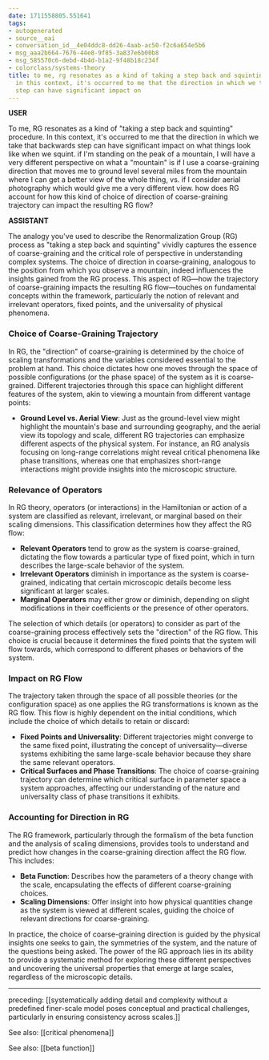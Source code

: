 ```yaml
---
date: 1711558805.551641
tags:
- autogenerated
- source__oai
- conversation_id__4e04ddc8-dd26-4aab-ac50-f2c6a654e5b6
- msg_aaa2b664-7676-44e8-9f85-3a837e6b00b8
- msg_585570c6-debd-4b4d-b1a2-9f48b18c234f
- colorclass/systems-theory
title: to me, rg resonates as a kind of taking a step back and squinting procedure.
  in this context, it's occurred to me that the direction in which we take that backwards
  step can have significant impact on
---
```


**USER**

To me, RG resonates as a kind of "taking a step back and squinting" procedure. In this context, it's occurred to me that the direction in which we take that backwards step can have significant impact on what things look like when we squint. if I'm standing on the peak of a mountain, I will have a very different perspective on what a "mountain" is if I use a coarse-graining direction that moves me to ground level several miles from the mountain where I can get a better view of the whole thing, vs. if I consider aerial photography which would give me a very different view. how does RG account for how this kind of choice of direction of coarse-graining trajectory can impact the resulting RG flow?


**ASSISTANT**

The analogy you've used to describe the Renormalization Group (RG) process as "taking a step back and squinting" vividly captures the essence of coarse-graining and the critical role of perspective in understanding complex systems. The choice of direction in coarse-graining, analogous to the position from which you observe a mountain, indeed influences the insights gained from the RG process. This aspect of RG—how the trajectory of coarse-graining impacts the resulting RG flow—touches on fundamental concepts within the framework, particularly the notion of relevant and irrelevant operators, fixed points, and the universality of physical phenomena.

### Choice of Coarse-Graining Trajectory

In RG, the "direction" of coarse-graining is determined by the choice of scaling transformations and the variables considered essential to the problem at hand. This choice dictates how one moves through the space of possible configurations (or the phase space) of the system as it is coarse-grained. Different trajectories through this space can highlight different features of the system, akin to viewing a mountain from different vantage points:

- **Ground Level vs. Aerial View**: Just as the ground-level view might highlight the mountain's base and surrounding geography, and the aerial view its topology and scale, different RG trajectories can emphasize different aspects of the physical system. For instance, an RG analysis focusing on long-range correlations might reveal critical phenomena like phase transitions, whereas one that emphasizes short-range interactions might provide insights into the microscopic structure.

### Relevance of Operators

In RG theory, operators (or interactions) in the Hamiltonian or action of a system are classified as relevant, irrelevant, or marginal based on their scaling dimensions. This classification determines how they affect the RG flow:

- **Relevant Operators** tend to grow as the system is coarse-grained, dictating the flow towards a particular type of fixed point, which in turn describes the large-scale behavior of the system.
- **Irrelevant Operators** diminish in importance as the system is coarse-grained, indicating that certain microscopic details become less significant at larger scales.
- **Marginal Operators** may either grow or diminish, depending on slight modifications in their coefficients or the presence of other operators.

The selection of which details (or operators) to consider as part of the coarse-graining process effectively sets the "direction" of the RG flow. This choice is crucial because it determines the fixed points that the system will flow towards, which correspond to different phases or behaviors of the system.

### Impact on RG Flow

The trajectory taken through the space of all possible theories (or the configuration space) as one applies the RG transformations is known as the RG flow. This flow is highly dependent on the initial conditions, which include the choice of which details to retain or discard:

- **Fixed Points and Universality**: Different trajectories might converge to the same fixed point, illustrating the concept of universality—diverse systems exhibiting the same large-scale behavior because they share the same relevant operators.
- **Critical Surfaces and Phase Transitions**: The choice of coarse-graining trajectory can determine which critical surface in parameter space a system approaches, affecting our understanding of the nature and universality class of phase transitions it exhibits.

### Accounting for Direction in RG

The RG framework, particularly through the formalism of the beta function and the analysis of scaling dimensions, provides tools to understand and predict how changes in the coarse-graining direction affect the RG flow. This includes:

- **Beta Function**: Describes how the parameters of a theory change with the scale, encapsulating the effects of different coarse-graining choices.
- **Scaling Dimensions**: Offer insight into how physical quantities change as the system is viewed at different scales, guiding the choice of relevant directions for coarse-graining.

In practice, the choice of coarse-graining direction is guided by the physical insights one seeks to gain, the symmetries of the system, and the nature of the questions being asked. The power of the RG approach lies in its ability to provide a systematic method for exploring these different perspectives and uncovering the universal properties that emerge at large scales, regardless of the microscopic details.


---

preceding: [[systematically adding detail and complexity without a predefined finer-scale model poses conceptual and practical challenges, particularly in ensuring consistency across scales.]]

See also: [[critical phenomena]]


See also: [[beta function]]